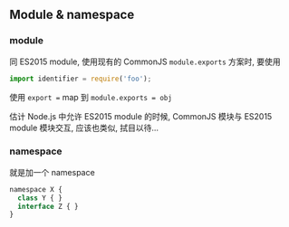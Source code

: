 ## Module & namespace

### module

同 ES2015 module, 使用现有的 CommonJS `module.exports` 方案时, 要使用

```js
import identifier = require('foo');
```

使用 `export =` map 到 `module.exports = obj`

估计 Node.js 中允许 ES2015 module 的时候, CommonJS 模块与 ES2015 module 模块交互, 应该也类似, 拭目以待...

### namespace

就是加一个 namespace

```js
namespace X {
  class Y { }
  interface Z { }
}
```
